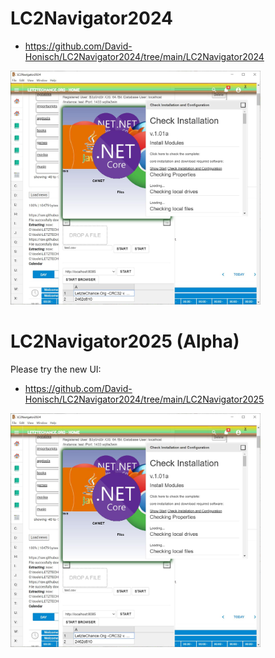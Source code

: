 # LC2Navigator2024

- https://github.com/David-Honisch/LC2Navigator2024/tree/main/LC2Navigator2024

<a href="https://github.com/David-Honisch/LC2Navigator2024/tree/main/LC2Navigator2024"><img src="https://github.com/David-Honisch/LC2Navigator2024/raw/main/LC2Navigator2024/LC2ExcelTransform.jpg" alt="LC2Navigator2024 Screenshot" width="400" /></a>
# LC2Navigator2025 (Alpha)

Please try the new UI:
- https://github.com/David-Honisch/LC2Navigator2024/tree/main/LC2Navigator2025

<a href="https://github.com/David-Honisch/LC2Navigator2024/tree/main/LC2Navigator2025"><img src="https://github.com/David-Honisch/LC2Navigator2024/raw/main/LC2Navigator2024/LC2ExcelTransform.jpg" alt="LC2Navigator2025 Screenshot" width="400" /></a>